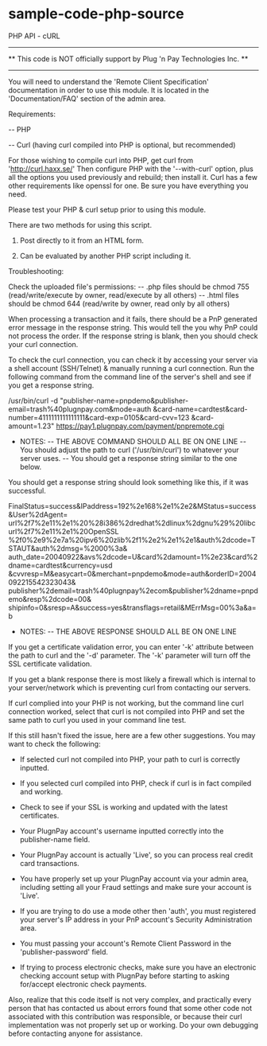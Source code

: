 # sample-code-php-source
PHP API - cURL

**************************************************************************
** This code is NOT officially support by Plug 'n Pay Technologies Inc. **
**************************************************************************

You will need to understand the 'Remote Client Specification' documentation
in order to use this module.  It is located in the 'Documentation/FAQ' section
of the admin area.

Requirements:

  -- PHP

  -- Curl (having curl compiled into PHP is optional, but recommended)

  For those wishing to compile curl into PHP, get curl from 'http://curl.haxx.se/'
  Then configure PHP with the '--with-curl' option, plus all the options
  you used previously and rebuild; then install it.  Curl has a few
  other requirements like openssl for one.  Be sure you have everything you need.


Please test your PHP & curl setup prior to using this module.


There are two methods for using this script.

  1. Post directly to it from an HTML form.

  2. Can be evaluated by another PHP script including it.


Troubleshooting:

Check the uploaded file's permissions:
-- .php files should be chmod 755
   (read/write/execute by owner, read/execute by all others)
-- .html files should be chmod 644
   (read/write by owner, read only by all others)

When processing a transaction and it fails, there should be a PnP generated error
message in the response string.  This would tell the you why PnP could not process
the order.  If the response string is blank, then you should check your curl connection.


To check the curl connection, you can check it by accessing your server via a shell account
(SSH/Telnet) & manually running a curl connection.
Run the following command from the command line of the server's shell and see if you
get a response string.


   /usr/bin/curl -d "publisher-name=pnpdemo&amp;publisher-email=trash%40plugnpay.com&amp;mode=auth
   &amp;card-name=cardtest&amp;card-number=4111111111111111&amp;card-exp=0105&amp;card-cvv=123
   &amp;card-amount=1.23" https://pay1.plugnpay.com/payment/pnpremote.cgi


 * NOTES:
 -- THE ABOVE COMMAND SHOULD ALL BE ON ONE LINE
 -- You should adjust the path to curl ('/usr/bin/curl') to whatever your server uses.
 -- You should get a response string similar to the one below.

 You should get a response string should look something like this, if it was successful.


   FinalStatus=success&amp;IPaddress=192%2e168%2e1%2e2&amp;MStatus=success&amp;User%2dAgent=
   url%2f7%2e11%2e1%20%28i386%2dredhat%2dlinux%2dgnu%29%20libcurl%2f7%2e11%2e1%20OpenSSL
   %2f0%2e9%2e7a%20ipv6%20zlib%2f1%2e2%2e1%2e1&amp;auth%2dcode=TSTAUT&amp;auth%2dmsg=%2000%3a&amp;
   auth_date=20040922&amp;avs%2dcode=U&amp;card%2damount=1%2e23&amp;card%2dname=cardtest&amp;currency=usd
   &amp;cvvresp=M&amp;easycart=0&amp;merchant=pnpdemo&amp;mode=auth&amp;orderID=2004092215542323043&amp;
   publisher%2demail=trash%40plugnpay%2ecom&amp;publisher%2dname=pnpdemo&amp;resp%2dcode=00&amp;
   shipinfo=0&amp;sresp=A&amp;success=yes&amp;transflags=retail&amp;MErrMsg=00%3a&amp;a=b

 * NOTES:
 -- THE ABOVE RESPONSE SHOULD ALL BE ON ONE LINE

If you get a certificate validation error, you can enter '-k' attribute between the path
to curl and the '-d' parameter.  The '-k' parameter will turn off the SSL certificate
validation.

If you get a blank response there is most likely a firewall which is internal to
your server/network which is preventing curl from contacting our servers.

If curl complied into your PHP is not working, but the command line curl connection
worked, select that curl is not compiled into PHP and set the same path to curl you used
in your command line test.

If this still hasn't fixed the issue, here are a few other suggestions.  You may want
to check the following:

  * If selected curl not compiled into PHP, your path to curl is correctly inputted.

  * If you selected curl compiled into PHP, check if curl is in fact compiled and working.

  * Check to see if your SSL is working and updated with the latest certificates.

  * Your PlugnPay account's username inputted correctly into the publisher-name field.

  * Your PlugnPay account is actually 'Live', so you can process real credit card transactions.

  * You have properly set up your PlugnPay account via your admin area, including setting
    all your Fraud settings and make sure your account is 'Live'.

  * If you are trying to do use a mode other then 'auth', you must registered your server's IP
    address in your PnP account's Security Administration area.

  * You must passing your account's Remote Client Password in the 'publisher-password' field.

  * If trying to process electronic checks, make sure you have an electronic checking
    account setup with PlugnPay before starting to asking for/accept electronic check
    payments.

Also, realize that this code itself is not very complex, and practically every person
that has contacted us about errors found that some other code not associated with this
contribution was responsible, or because their curl implementation was not properly set
up or working.  Do your own debugging before contacting anyone for assistance.

